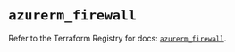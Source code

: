 # `azurerm_firewall`

Refer to the Terraform Registry for docs: [`azurerm_firewall`](https://registry.terraform.io/providers/hashicorp/azurerm/3.104.2/docs/resources/firewall).
